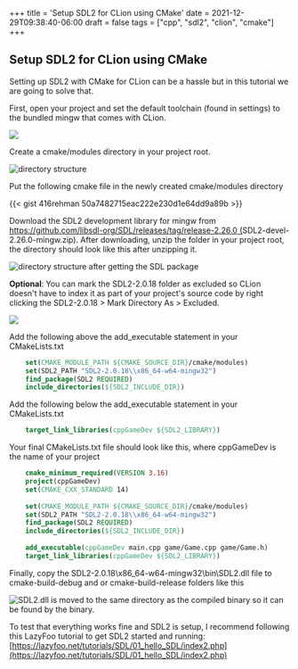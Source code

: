 +++
title = 'Setup SDL2 for CLion using CMake'
date = 2021-12-29T09:38:40-06:00
draft = false
tags = ["cpp", "sdl2", "clion", "cmake"]
+++

## Setup SDL2 for CLion using CMake

Setting up SDL2 with CMake for CLion can be a hassle but in this tutorial we are going to solve that.

First, open your project and set the default toolchain (found in settings) to the bundled mingw that comes with CLion.

![](https://cdn-images-1.medium.com/max/2000/0*2YKi2WrZbhGLhFaV.png)

Create a cmake/modules directory in your project root.

![directory structure](https://cdn-images-1.medium.com/max/2000/1*bcn__ZCUE7_TIwxfrfRSHg.png)

Put the following cmake file in the newly created cmake/modules directory

{{< gist 416rehman 50a7482715eac222e230d1e64dd9a89b >}}

Download the SDL2 development library for mingw from [https://github.com/libsdl-org/SDL/releases/tag/release-2.26.0 (](https://github.com/libsdl-org/SDL/releases/tag/release-2.26.0)SDL2-devel-2.26.0-mingw.zip). After downloading, unzip the folder in your project root, the directory should look like this after unzipping it.

![directory structure after getting the SDL package](https://cdn-images-1.medium.com/max/2000/1*kfCQgQmGiuo63t41s3SijA.png)

**Optional**: You can mark the SDL2-2.0.18 folder as excluded so CLion doesn't have to index it as part of your project's source code by right clicking the SDL2-2.0.18 > Mark Directory As > Excluded.

![](https://cdn-images-1.medium.com/max/2000/1*NVBDCpYjCt2If_XkTItDfg.png)

Add the following above the add_executable statement in your CMakeLists.txt

```cmake
    set(CMAKE_MODULE_PATH ${CMAKE_SOURCE_DIR}/cmake/modules) 
    set(SDL2_PATH "SDL2-2.0.18\\x86_64-w64-mingw32") 
    find_package(SDL2 REQUIRED) 
    include_directories(${SDL2_INCLUDE_DIR})
```

Add the following below the add_executable statement in your CMakeLists.txt
```cmake
    target_link_libraries(cppGameDev ${SDL2_LIBRARY})
```

Your final CMakeLists.txt file should look like this, where cppGameDev is the name of your project
```cmake
    cmake_minimum_required(VERSION 3.16) 
    project(cppGameDev) 
    set(CMAKE_CXX_STANDARD 14) 
    
    set(CMAKE_MODULE_PATH ${CMAKE_SOURCE_DIR}/cmake/modules) 
    set(SDL2_PATH "SDL2-2.0.18\\x86_64-w64-mingw32") 
    find_package(SDL2 REQUIRED) 
    include_directories(${SDL2_INCLUDE_DIR}) 
    
    add_executable(cppGameDev main.cpp game/Game.cpp game/Game.h) 
    target_link_libraries(cppGameDev ${SDL2_LIBRARY})
```

Finally, copy the SDL2-2.0.18\x86_64-w64-mingw32\bin\SDL2.dll file to cmake-build-debug and or cmake-build-release folders like this

![SDL2.dll is moved to the same directory as the compiled binary so it can be found by the binary.](https://cdn-images-1.medium.com/max/2000/1*DJs1Hg3oORFWzNRRlO1e1A.png)

To test that everything works fine and SDL2 is setup, I recommend following this LazyFoo tutorial to get SDL2 started and running: [https://lazyfoo.net/tutorials/SDL/01_hello_SDL/index2.php](https://lazyfoo.net/tutorials/SDL/01_hello_SDL/index2.php)
